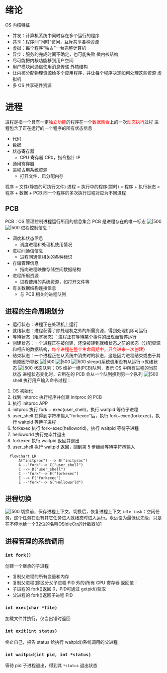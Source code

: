 # 绪论
OS 内核特征
- 并发：计算机系统中同时存在多个运行的程序
- 共享：程序间“同时”访问，互斥共享各种资源
- 虚拟：每个程序“独占”一台完整计算机
- 异步：服务的完成时间不确定，也可能失败
微内核结构
- 尽可能把内核功能移到用户空间
- 用户模块间通信使用消息传递
外核结构
- 让内核分配物理资源给多个应用程序，并让每个程序决定如何处理这些资源
虚拟机
- 多 OS 共享硬件资源
# 进程
进程是指一个具有一定<font color="#ff0000">独立功能</font>的程序在一个<font color="#ff0000">数据集合</font>上的一次<font color="#ff0000">动态执行</font>过程
进程包含了正在运行的一个程序的所有状态信息
- 代码
- 数据
- 状态寄存器
	- CPU 寄存器 CR0，指令指针 IP
- 通用寄存器
- 进程占用系统资源
	- 打开文件、已分配内存

程序 = 文件(静态的可执行文件)
进程 = 执行中的程序(暂时) = 程序 + 执行状态 = 程序 + 数据 + PCB
同一个程序的多次执行过程对应为不同进程
## PCB
PCB：OS 管理控制进程运行所用的信息集合
PCB 是进程存在的唯一标志
![|500](Images/Pasted%20image%2020241118214816.png)
![|500](Images/Pasted%20image%2020241118234028.png)
进程控制信息：
- 调度和状态信息
	- 调度进程和处理机使用情况
- 进程间通信信息
	- 进程间通信相关的各种标识
- 存储管理信息
	- 指向进程映像存储空间数据结构
- 进程所用资源
	- 进程使用的系统资源，如打开文件等
- 有关数据结构连接信息
	- 与 PCB 相关的进程队列
## 进程的生命周期划分
- 运行状态：进程正在处理机上运行
- 就绪状态：进程获得了除处理机之外的所需资源，得到处理机即可运⾏
- 等待状态（阻塞状态）：进程正在等待某个事件的出现而暂停运行
- 创建状态：一个进程正在被创建，还没被转到就绪状态之前的状态（分配资源和相应的数据结构，<font color="#ff0000">每个进程在整个生命周期中，只会进来一次创建</font>）
- 结束状态：一个进程正在从系统中消失时的状态，这是因为进程结束或由于其他原因所导致
![|500](Images/Pasted%20image%2020241118235156.png)
![|500](Images/Pasted%20image%2020241118235330.png)
![|500](Images/Pasted%20image%2020241118235409.png)
sleep()系统调用没有从运行->就绪状态
![|500](Images/Pasted%20image%2020241119000952.png)
状态队列：OS 维护一组(PCB)队列，表示 OS 中所有进程的当前状态
进程状态变化时，它所在的 PCB 会从一个队列换到另一个队列
![|500](Images/Pasted%20image%2020241119001341.png)
shell 执行用户输入命令过程：
1. OS 初始化
2. 找到 initproc 执行程序并创建 initproc 的 PCB
3. 执行 initproc APP
4. initproc 执行 fork + exec(user_shell)，执行 waitpid 等待子进程
5. user_shell 在得到字符串输入"forkexec"后，执行 fork+exec(forkexec)，执行 waitpid 等待子进程
6. forkexec 执行 fork+exec(helloworld)，执行 waitpid 等待子进程
7. helloworld 执行完毕并退出
8. forkexec 执行 waitpid 返回并退出
9. user_shell 执行 waitpid 返回，回到第 5 步继续等待字符串输入
```mermaid
  flowchart LR
      A("initproc") --> B("initproc")
      A --"fork"--> C("user_shell")
      C --> D("user_shell")
      C --"fork"--> E("forkexec")
      E --> F("forkexec")
      E --"fork"--> G("Helloworld")
```
## 进程切换
![|500](Images/Pasted%20image%2020241118235904.png)
切换前，保存进程上下文，切换后，恢复进程上下文
`idle task`：空闲任务，这个任务在没有其它任务进入就绪态时进入运行。永远设为最低优先级，只是在不停地给一个32位的名叫OSIdleCtr的计数器加1

## 进程管理的系统调用
### `int fork()`
创建一个继承的子进程
- 复制父进程的所有变量和内存
- 复制父进程(除区分父子进程 PID 外的)所有 CPU 寄存器
返回值：
- 子进程的 fork()返回 0，PID可通过 getpid()获取
- 父进程的 fork()返回子进程 PID

### `int exec(char *file)`
加载文件并执行，仅当出错时返回
### `int exit(int status)`
终止自己，报告 status 给执行 waitpid()系统调用的父进程
### `int waitpid(int pid, int *status)`
等待 pid 子进程退出，得到其 `*status` 退出状态

